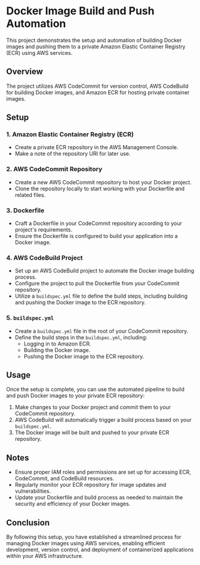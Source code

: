 # Docker Image Build and Push Automation

This project demonstrates the setup and automation of building Docker images and pushing them to a private Amazon Elastic Container Registry (ECR) using AWS services.

## Overview

The project utilizes AWS CodeCommit for version control, AWS CodeBuild for building Docker images, and Amazon ECR for hosting private container images.

## Setup

### 1. Amazon Elastic Container Registry (ECR)

- Create a private ECR repository in the AWS Management Console.
- Make a note of the repository URI for later use.

### 2. AWS CodeCommit Repository

- Create a new AWS CodeCommit repository to host your Docker project.
- Clone the repository locally to start working with your Dockerfile and related files.

### 3. Dockerfile

- Craft a Dockerfile in your CodeCommit repository according to your project's requirements.
- Ensure the Dockerfile is configured to build your application into a Docker image.

### 4. AWS CodeBuild Project

- Set up an AWS CodeBuild project to automate the Docker image building process.
- Configure the project to pull the Dockerfile from your CodeCommit repository.
- Utilize a `buildspec.yml` file to define the build steps, including building and pushing the Docker image to the ECR repository.

### 5. `buildspec.yml`

- Create a `buildspec.yml` file in the root of your CodeCommit repository.
- Define the build steps in the `buildspec.yml`, including:
  - Logging in to Amazon ECR.
  - Building the Docker image.
  - Pushing the Docker image to the ECR repository.

## Usage

Once the setup is complete, you can use the automated pipeline to build and push Docker images to your private ECR repository:

1. Make changes to your Docker project and commit them to your CodeCommit repository.
2. AWS CodeBuild will automatically trigger a build process based on your `buildspec.yml`.
3. The Docker image will be built and pushed to your private ECR repository.

## Notes

- Ensure proper IAM roles and permissions are set up for accessing ECR, CodeCommit, and CodeBuild resources.
- Regularly monitor your ECR repository for image updates and vulnerabilities.
- Update your Dockerfile and build process as needed to maintain the security and efficiency of your Docker images.

## Conclusion

By following this setup, you have established a streamlined process for managing Docker images using AWS services, enabling efficient development, version control, and deployment of containerized applications within your AWS infrastructure.
